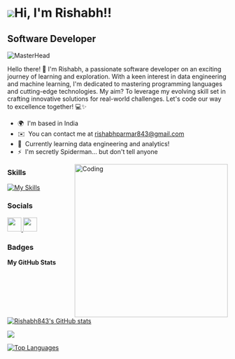 ![](https://user-images.githubusercontent.com/18350557/176309783-0785949b-9127-417c-8b55-ab5a4333674e.gif)Hi, I'm Rishabh!!
======================================================================================================================================
Software Developer
------------------


<img src="https://user-images.githubusercontent.com/74038190/225813708-98b745f2-7d22-48cf-9150-083f1b00d6c9.gif" alt="MasterHead" style="width: auto">

Hello there! 👋 I'm Rishabh, a passionate software developer on an exciting journey of learning and exploration. With a keen interest in data engineering and machine learning, I'm dedicated to mastering programming languages and cutting-edge technologies. My aim? To leverage my evolving skill set in crafting innovative solutions for real-world challenges. Let's code our way to excellence together! 💻✨

* 🌍  I'm based in India
* ✉️  You can contact me at [rishabhparmar843@gmail.com](mailto:rishabhparmar843@gmail.com) 
* 🧠  Currently learning data engineering and analytics!
* ⚡  I'm secretly Spiderman... but don't tell anyone

<img align="right" alt="Coding" width="350" src="https://camo.githubusercontent.com/19db51af5f90f1b152bc0b9078f5fe97053955be5074f03f17019c70345bdcdb/68747470733a2f2f6d69726f2e6d656469756d2e636f6d2f6d61782f313336302f302a37513379765349765f7430696f4a2d5a2e676966">

### Skills

[![My Skills](https://skillicons.dev/icons?i=py,mysql,aws,git,html,css,js,kafka,linux,ubuntu,sublime,vscode,docker,figma,firebase,&theme=dark&perline=8)](https://skillicons.dev)


### Socials

<p align="left"> <a href="https://www.github.com/Rishabh843" target="_blank" rel="noreferrer"> <picture> <source media="(prefers-color-scheme: dark)" srcset="https://raw.githubusercontent.com/danielcranney/readme-generator/main/public/icons/socials/github-dark.svg" /> <source media="(prefers-color-scheme: light)" srcset="https://raw.githubusercontent.com/danielcranney/readme-generator/main/public/icons/socials/github.svg" /> <img src="https://raw.githubusercontent.com/danielcranney/readme-generator/main/public/icons/socials/github.svg" width="32" height="32" /> </picture> </a> <a href="https://www.linkedin.com/in/rishabh843" target="_blank" rel="noreferrer"> <picture> <source media="(prefers-color-scheme: dark)" srcset="https://raw.githubusercontent.com/danielcranney/readme-generator/main/public/icons/socials/linkedin-dark.svg" /> <source media="(prefers-color-scheme: light)" srcset="https://raw.githubusercontent.com/danielcranney/readme-generator/main/public/icons/socials/linkedin.svg" /> <img src="https://raw.githubusercontent.com/danielcranney/readme-generator/main/public/icons/socials/linkedin.svg" width="32" height="32" /> </picture> </a></p>

### Badges

<b>My GitHub Stats</b>

<a href="http://www.github.com/Rishabh843"><img src="https://github-readme-stats.vercel.app/api?username=Rishabh843&show_icons=true&hide=&count_private=true&title_color=0891b2&text_color=ffffff&icon_color=0891b2&bg_color=000000&hide_border=true&show_icons=true" alt="Rishabh843's GitHub stats" /></a>

<a href="http://www.github.com/Rishabh843"><img src="https://github-readme-streak-stats.herokuapp.com/?user=Rishabh843&stroke=ffffff&background=000000&ring=0891b2&fire=0891b2&currStreakNum=ffffff&currStreakLabel=0891b2&sideNums=ffffff&sideLabels=ffffff&dates=ffffff&hide_border=true" /></a>

<a href="https://github.com/Rishabh843" align="left"><img src="https://github-readme-stats.vercel.app/api/top-langs/?username=Rishabh843&langs_count=10&title_color=0891b2&text_color=ffffff&icon_color=0891b2&bg_color=000000&hide_border=true&locale=en&custom_title=Top%20%Languages" alt="Top Languages" /></a>
